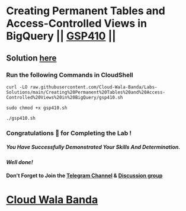 # Creating Permanent Tables and Access-Controlled Views in BigQuery || [GSP410](https://www.cloudskillsboost.google/focuses/3690?parent=catalog) ||

## Solution [here](https://youtu.be/mN--j-DGSqA)

### Run the following Commands in CloudShell

```
curl -LO raw.githubusercontent.com/Cloud-Wala-Banda/Labs-Solutions/main/Creating%20Permanent%20Tables%20and%20Access-Controlled%20Views%20in%20BigQuery/gsp410.sh

sudo chmod +x gsp410.sh

./gsp410.sh
```

### Congratulations 🎉 for Completing the Lab !

##### *You Have Successfully Demonstrated Your Skills And Determination.*

#### *Well done!*

#### Don't Forget to Join the [Telegram Channel](https://t.me/cloudwalabanda) & [Discussion group](https://t.me/cloudwalabandachats)

# [Cloud Wala Banda](https://www.youtube.com/@cloudwalabanda)
